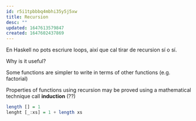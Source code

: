 ```yaml
---
id: r5i1tpbbbq4mbhi35y5j5xw
title: Recursion
desc: ""
updated: 1647613579847
created: 1647602437869
---
```


En Haskell no pots escriure loops, així que cal tirar de recursion sí o sí.

Why is it useful?

Some functions are simpler to write in terms of other functions (e.g. factorial)

Properties of functions using recursion may be proved using a mathematical technique call **induction** (??)

```hs
length [] = 1
lenght [_:xs] = 1 + length xs
```
